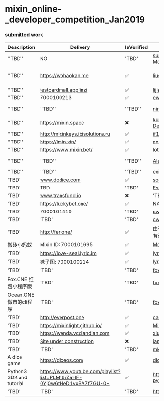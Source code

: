 # mixin_online-_developer_competition_Jan2019

### submitted work


| Description | Delivery  | IsVerified | GithubAddress | CodeIsVerified |
|--|--|--|--|--
| ''TBD''| NO | 'TBD' |[sumanthwhy/smart-Energy-Monitoring](https://github.com/sumanthwhy/smart-Energy-Monitoring)| 'TBD' |
| ''TBD''| https://wohaokan.me | ✅ | [liusining/wohaokan.me-backend](https://github.com/liusining/wohaokan.me-backend)|✅  repo missing https://github.com/liusining/wohaokan.me-mixin-middleware|
| ''TBD''| [testcardmall.applinzi](https://testcardmall.applinzi.com)| ✅ | [lijianld/superCardMall](https://github.com/lijianld/superCardMall)|? source code in zip package?|
| ''TBD''| 7000100213| ✅ | [ewnk/grouphelper](https://github.com/ewnk/grouphelper) |✅|
| ''TBD''| ''TBD''| ''TBD'' | [nirdesh27/regionalTransport-system](https://github.com/nirdesh27/regionalTransport-system) |❌ use EOS to create Application instead of Mixin |
| ''TBD''| https://mixin.space| ❌ | [kurisu-public/Mixin-Decentralization-BBS](https://github.com/kurisu-public/Mixin-Decentralization-BBS)|''TBD'' |
| ''TBD''| http://mixinkeys.ibisolutions.ru| ✅ |[if1242/MixinKeys](https://github.com/if1242/MixinKeys) | ''TBD''|
| ''TBD''| https://imin.xin/| ✅ | [an-lee/iminxin](https://github.com/an-lee/iminxin) |✅ |
| ''TBD''| https://www.mixin.bet/| ✅ | [lotter1988/lottery](https://github.com/lotter1988/lottery) |✅|
| ''TBD''| ''TBD''| ''TBD'' | [Alexygui/Gobang](https://github.com/Alexygui/Gobang)| ❌ use ETH to create Application instead of Mixin|
| ''TBD''| ''TBD''| ''TBD'' | [exinone/exincore](https://github.com/exinone/exincore) |✅|
| 'TBD'| www.dodice.com| ✅ | [soooooooon/rock](https://github.com/soooooooon/rock) |✅|
| 'TBD'| TBD| 'TBD' | [ExinOne/mixin-sdk-php](https://github.com/ExinOne/mixin-sdk-php) |✅|
| 'TBD'| www.transfund.io| ❌ | 'TBD'|See the attachment below |
| 'TBD'| https://luckybet.one/| ✅ | NA |'TBD' |
| 'TBD'| 7000101419| 'TBD' |[cw35/random-chat](https://github.com/cw35/random-chat) |'TBD' |
| 'TBD'| 'TBD'| 'TBD' | [cw35/f1bank](https://github.com/cw35/f1bank) |'TBD'|
| 'TBD'| http://fer.one/| ✅ | 由于项目属于应用类，是非开源所有没有设立GitHub，只有gitlab，不好意思 |'TBD'|
| 搬砖小蚂蚁| Mixin ID: 7000101695| ✅ |[MooooonStar/ant](https://github.com/MooooonStar/ant) |✅|
| 'TBD'| https://love-seal.lyric.im| ✅ |[lyricat/love-seal]( https://github.com/lyricat/love-seal) |✅|
| 'TBD'| 妹子图: 7000100214| ✅ | [lyricat/meizi-bot](https://github.com/lyricat/meizi-bot)|✅|
| 'TBD'| 'TBD'| 'TBD' | [fox-one/f1db](https://github.com/fox-one/f1db)|✅ |
| Fox.ONE 红包小程序版| 'TBD' | 'TBD' | [fox-one/foxone-luckycoin-wxapp](https://github.com/fox-one/foxone-luckycoin-wxapp/)|✅ |
| Ocean.ONE做市的cli程序| 'TBD' | 'TBD' | [fox-one/oobid](https://github.com/fox-one/oobid/)|✅|
| 'TBD'|  http://everpost.one| ✅ | [caosbad/ever-post-mixin-bot](https://github.com/caosbad/ever-post-mixin-bot) |✅|
| 'TBD'| https://mixinlight.github.io/| ✅ | [MixinLight/mixin-light-wallet](https://github.com/MixinLight/mixin-light-wallet) |✅|
| 'TBD'| https://wenda.vcdiandian.com| ✅ | [xiudongy/flarum](https://github.com/xiudongy/flarum) |✅|
| 'TBD'| [Site under construction](https://shubhamkarala.github.io/melexa-web/)| ❌ | [iamkumarji/MixinApp-Hackinators-](https://github.com/iamkumarji/MixinApp-Hackinators-) |?Where is alexa code|
| 'TBD'| 'TBD'| 'TBD' | [mkohli21/BlockGrants](https://github.com/mkohli21/BlockGrants) |'TBD' |
| A dice game | https://diceos.com | ✅ |[diceos/diceos-p](https://github.com/diceos/diceos-p)|✅|
| Python3 SDK and tutorial| https://www.youtube.com/playlist?list=PLMt8rZaHF-0Yj0w6tHeD1vxBA7f7GU-0-| ✅| https://github.com/includeleec/mixin-python3-sdk | ✅
| 'TBD'| 'TBD'| 'TBD'|  https://github.com/HiZhongxh/Donate | ❌ based ethereum?

